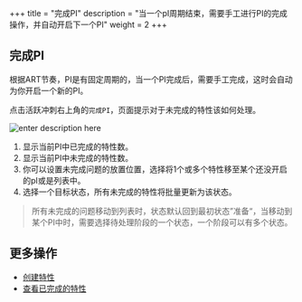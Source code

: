 +++
title = "完成PI"
description = "当一个pI周期结束，需要手工进行PI的完成操作，并自动开启下一个PI"
weight = 2
+++

## 完成PI
   
根据ART节奏，PI是有固定周期的，当一个PI完成后，需要手工完成，这时会自动为你开启一个新的PI。

点击活跃冲刺右上角的`完成PI`，页面提示对于未完成的特性该如何处理。


![enter description here](/docs/user-guide/safe/feature-list/img/finish_pi_1.png)

1. 显示当前PI中已完成的特性数。
2. 显示当前PI中未完成的特性数。
3. 你可以设置未完成问题的放置位置，选择将1个或多个特性移至某个还没开启的pI或是列表中。
4. 选择一个目标状态，所有未完成的特性将批量更新为该状态。
<blockquote class="note">
   所有未完成的问题移动到列表时，状态默认回到最初状态”准备“，当移动到某个PI中时，需要选择待处理阶段的一个状态，一个阶段可以有多个状态。
    </blockquote>



## 更多操作

- [创建特性](../create-feature)
- [查看已完成的特性](../search)
